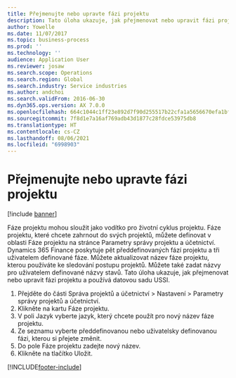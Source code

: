 ```yaml
---
title: Přejmenujte nebo upravte fázi projektu
description: Tato úloha ukazuje, jak přejmenovat nebo upravit fázi projektu.
author: Yowelle
ms.date: 11/07/2017
ms.topic: business-process
ms.prod: ''
ms.technology: ''
audience: Application User
ms.reviewer: josaw
ms.search.scope: Operations
ms.search.region: Global
ms.search.industry: Service industries
ms.author: andchoi
ms.search.validFrom: 2016-06-30
ms.dyn365.ops.version: AX 7.0.0
ms.openlocfilehash: 664c1044c1ff23e892d7f90d255517b22cfa1a5656670efa1bf15339c5ae2112
ms.sourcegitcommit: 7f8d1e7a16af769adb43d1877c28fdce53975db8
ms.translationtype: HT
ms.contentlocale: cs-CZ
ms.lasthandoff: 08/06/2021
ms.locfileid: "6998903"
---
```

# <a name="rename-or-modify-a-project-stage"></a>Přejmenujte nebo upravte fázi projektu

[!include [banner](../../includes/banner.md)]

Fáze projektu mohou sloužit jako vodítko pro životní cyklus projektu. Fáze projektu, které chcete zahrnout do svých projektů, můžete definovat v oblasti Fáze projektu na stránce Parametry správy projektu a účetnictví. Dynamics 365 Finance poskytuje pět předdefinovaných fází projektu a tři uživatelem definované fáze. Můžete aktualizovat název fáze projektu, kterou používáte ke sledování postupu projektů. Můžete také zadat názvy pro uživatelem definované názvy stavů. Tato úloha ukazuje, jak přejmenovat nebo upravit fázi projektu a používá datovou sadu USSI.

1. Přejděte do části Správa projektů a účetnictví > Nastavení > Parametry správy projektů a účetnictví.
2. Klikněte na kartu Fáze projektu.
3. V poli Jazyk vyberte jazyk, který chcete použít pro nový název fáze projektu.
4. Ze seznamu vyberte předdefinovanou nebo uživatelsky definovanou fázi, kterou si přejete změnit. 
5. Do pole Fáze projektu zadejte nový název.
6. Klikněte na tlačítko Uložit.


[!INCLUDE[footer-include](../../includes/footer-banner.md)]
